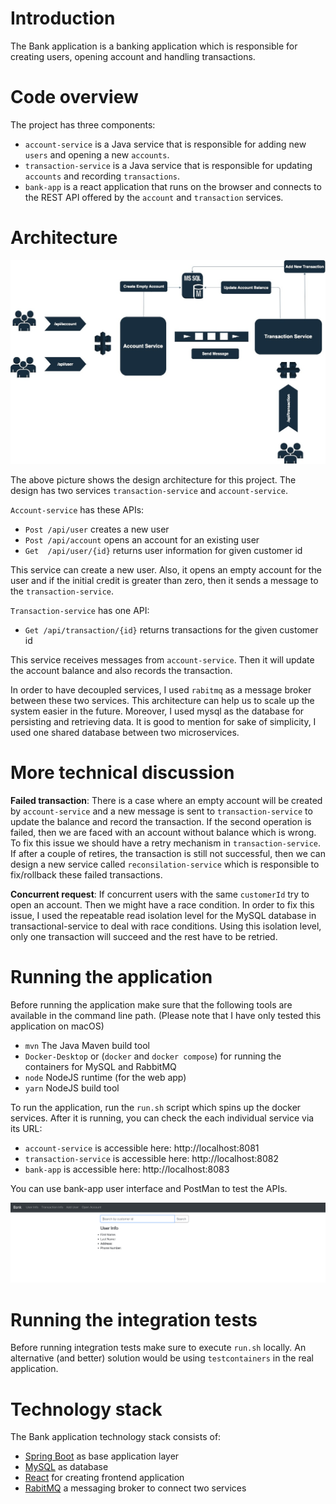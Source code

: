 # Introduction

The Bank application is a banking application which is responsible for creating users, opening account and handling transactions. 

# Code overview

The project has three components:

- `account-service` is a Java service that is responsible for adding new `users` and opening a new `accounts`.
- `transaction-service` is a Java service that is responsible for updating `accounts` and recording `transactions`.
- `bank-app` is a react application that runs on the browser and connects to the REST API offered by the `account` and `transaction` services.

# Architecture

![design.jpg](design.jpg)

The above picture shows the design architecture for this project. The design has two services `transaction-service` and `account-service`.

`Account-service` has these APIs:
* `Post /api/user` creates a new user
* `Post /api/account` opens an account for an existing user
* `Get  /api/user/{id}` returns user information for given customer id

This service can create a new user. Also, it opens an empty account for the user and if the initial credit is greater than zero, then it sends a message to the `transaction-service`.

`Transaction-service` has one API:
* `Get /api/transaction/{id}` returns transactions for the given customer id

This service receives messages from `account-service`. Then it will update the account balance and also records the transaction.

In order to have decoupled services, I used `rabitmq` as a message broker between these two services. This architecture can help us to scale up the system easier in the future. Moreover, I used mysql as the database for persisting and retrieving data. It is good to mention for sake of simplicity, I used one shared database between two microservices.

# More technical discussion

**Failed transaction**:  There is a case where an empty account will be created by `account-service` and a new message is sent to `transaction-service` to update the balance and record the transaction. If the second operation is failed, then we are faced with an account without balance which is wrong.
To fix this issue we should have a retry mechanism in `transaction-service`. If after a couple of retires, the transaction is still not successful, then we can design a new service called `reconsilation-service` which is responsible to fix/rollback these failed transactions.

**Concurrent request**: If concurrent users with the same `customerId` try to open an account. Then we might have a race condition. In order to fix this issue, I used the repeatable read isolation level for the MySQL database in transactional-service to deal with race conditions. Using this isolation level, only one transaction will succeed and the rest have to be retried.

# Running the application

Before running the application make sure that the following tools are available in the command line path. (Please note that I have only tested this application on macOS)

- `mvn` The Java Maven build tool
- `Docker-Desktop` or (`docker` and `docker compose`) for running the containers for MySQL and RabbitMQ
- `node` NodeJS runtime (for the web app)
- `yarn` NodeJS build tool

To run the application, run the `run.sh` script which spins up the docker services.
After it is running, you can check the each individual service via its URL:
* `account-service` is accessible here: http://localhost:8081
* `transaction-service` is accessible here: http://localhost:8082
* `bank-app` is accessible here: http://localhost:8083

You can use bank-app user interface and PostMan to test the APIs.

![bank-ui.png](bank-ui.png)

# Running the integration tests

Before running integration tests make sure to execute `run.sh` locally. An alternative (and better) solution would be using `testcontainers` in the real application.

# Technology stack

The Bank application technology stack consists of:

- [Spring Boot](http://docs.spring.io/spring-boot/) as base application layer
- [MySQL](https://www.mysql.com/) as database
- [React](https://facebook.github.io/react/) for creating frontend application
- [RabitMQ](https://www.rabbitmq.com/) a messaging broker to connect two services
